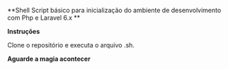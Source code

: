**Shell Script básico para inicialização do ambiente de desenvolvimento com Php e Laravel 6.x **

**Instruções**

Clone o repositório e executa o arquivo .sh.

**Aguarde a magia acontecer**
